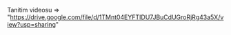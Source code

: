 Tanitim videosu => "https://drive.google.com/file/d/1TMnt04EYFTIDU7JBuCdUGroRjRg43a5X/view?usp=sharing"
